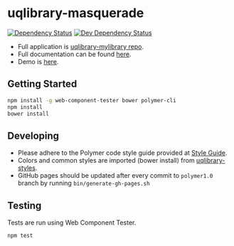 # uqlibrary-masquerade

[![Dependency Status](https://david-dm.org/uqlibrary/uqlibrary-masquerade.svg)](https://david-dm.org/uqlibrary/uqlibrary-masquerade)
[![Dev Dependency Status](https://david-dm.org/uqlibrary/uqlibrary-masquerade/dev-status.svg)](https://david-dm.org/uqlibrary/uqlibrary-masquerade?type=dev)

* Full application is [uqlibrary-mylibrary repo](https://github.com/uqlibrary/uqlibrary-mylibrary/).
* Full documentation can be found [here](https://uqlibrary.github.io/uqlibrary-masquerade/uqlibrary-masquerade/).
* Demo is [here](https://uqlibrary.github.io/uqlibrary-masquerade/uqlibrary-masquerade/demo/).

## Getting Started

```sh
npm install -g web-component-tester bower polymer-cli
npm install
bower install
```

## Developing

* Please adhere to the Polymer code style guide provided at [Style Guide](http://polymerelements.github.io/style-guide/).
* Colors and common styles are imported (bower install) from [uqlibrary-styles](http://github.com/uqlibrary/uqlibrary-styles).
* GitHub pages should be updated after every commit to `polymer1.0` branch by running `bin/generate-gh-pages.sh`

## Testing

Tests are run using Web Component Tester.

```sh
npm test
```
